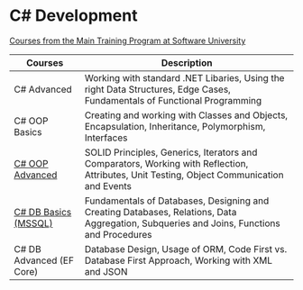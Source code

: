 # C# Development

<a href="https://softuni.bg/trainings/courses"> Courses from the Main Training Program at Software University</a>

| Courses  | Description
| ------------- | ------------- |
| C# Advanced  | Working with standard .NET Libaries, Using the right Data Structures, Edge Cases, Fundamentals of Functional Programming |
| C# OOP Basics  | Creating and working with Classes and Objects, Encapsulation, Inheritance, Polymorphism, Interfaces |
| <a href="https://softuni.bg/certificates/details/53636/09582a64"> C# OOP Advanced </a> | SOLID Principles, Generics, Iterators and Comparators, Working with Reflection, Attributes, Unit Testing, Object Communication and Events |
| <a href="https://softuni.bg/certificates/details/55516/f4f966ec"> C# DB Basics (MSSQL) </a> | Fundamentals of Databases, Designing and Creating Databases, Relations, Data Aggregation, Subqueries and Joins, Functions and Procedures |
| C# DB Advanced (EF Core)  | Database Design, Usage of ORM, Code First vs. Database First Approach, Working with XML and JSON